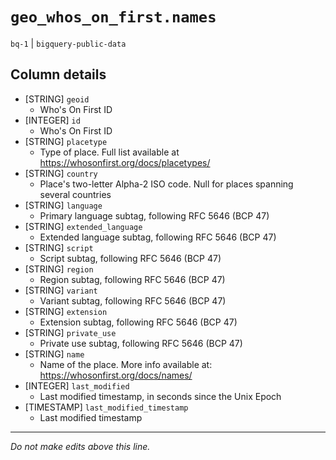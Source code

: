 # `geo_whos_on_first.names`
`bq-1` | `bigquery-public-data`

## Column details
* [STRING]    `geoid`
  - Who's On First ID
* [INTEGER]   `id`
  - Who's On First ID
* [STRING]    `placetype`
  - Type of place. Full list available at https://whosonfirst.org/docs/placetypes/
* [STRING]    `country`
  - Place's two-letter Alpha-2 ISO code. Null for places spanning several countries
* [STRING]    `language`
  - Primary language subtag, following RFC 5646 (BCP 47)
* [STRING]    `extended_language`
  - Extended language subtag, following RFC 5646 (BCP 47)
* [STRING]    `script`
  - Script subtag, following RFC 5646 (BCP 47)
* [STRING]    `region`
  - Region subtag, following RFC 5646 (BCP 47)
* [STRING]    `variant`
  - Variant subtag, following RFC 5646 (BCP 47)
* [STRING]    `extension`
  - Extension subtag, following RFC 5646 (BCP 47)
* [STRING]    `private_use`
  - Private use subtag, following RFC 5646 (BCP 47)
* [STRING]    `name`
  - Name of the place. More info available at: https://whosonfirst.org/docs/names/
* [INTEGER]   `last_modified`
  - Last modified timestamp, in seconds since the Unix Epoch
* [TIMESTAMP] `last_modified_timestamp`
  - Last modified timestamp

-------------------------------------------------------------------------------
*Do not make edits above this line.*
